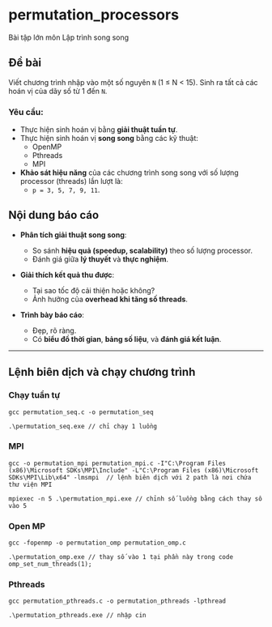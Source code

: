 # permutation_processors
Bài tập lớn môn Lập trình song song  
## Đề bài
Viết chương trình nhập vào một số nguyên `N` (1 ≤ N < 15). Sinh ra tất cả các hoán vị của dãy số từ 1 đến `N`.

### Yêu cầu:
-  Thực hiện sinh hoán vị bằng **giải thuật tuần tự**.
-  Thực hiện sinh hoán vị **song song** bằng các kỹ thuật:
      - OpenMP
      - Pthreads
      - MPI  
-  **Khảo sát hiệu năng** của các chương trình song song với số lượng processor (threads) lần lượt là:
      - `p = 3, 5, 7, 9, 11`.  

## Nội dung báo cáo

-  **Phân tích giải thuật song song**:
      - So sánh **hiệu quả (speedup, scalability)** theo số lượng processor.
      - Đánh giá giữa **lý thuyết** và **thực nghiệm**.

-  **Giải thích kết quả thu được**:
      - Tại sao tốc độ cải thiện hoặc không?
      - Ảnh hưởng của **overhead khi tăng số threads**.

-  **Trình bày báo cáo**:
      - Đẹp, rõ ràng.
      - Có **biểu đồ thời gian**, **bảng số liệu**, và **đánh giá kết luận**.

---

## Lệnh biên dịch và chạy chương trình  
### Chạy tuần tự 
```
gcc permutation_seq.c -o permutation_seq 

.\permutation_seq.exe // chỉ chạy 1 luồng 
```  
### MPI
```
gcc -o permutation_mpi permutation_mpi.c -I"C:\Program Files (x86)\Microsoft SDKs\MPI\Include" -L"C:\Program Files (x86)\Microsoft SDKs\MPI\Lib\x64" -lmsmpi  // lệnh biên dịch với 2 path là nơi chứa thư viện MPI

mpiexec -n 5 .\permutation_mpi.exe // chỉnh số luồng bằng cách thay số vào 5
```  
### Open MP
```
gcc -fopenmp -o permutation_omp permutation_omp.c

.\permutation_omp.exe // thay số vào 1 tại phần này trong code omp_set_num_threads(1); 
```  
### Pthreads
```
gcc permutation_pthreads.c -o permutation_pthreads -lpthread

.\permutation_pthreads.exe // nhập cin
```
